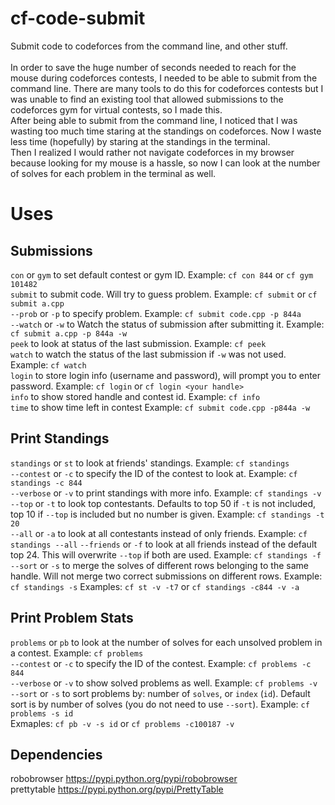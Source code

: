 # cf-code-submit
Submit code to codeforces from the command line, and other stuff. <br />
<br />
In order to save the huge number of seconds needed to reach for the mouse during codeforces contests, I needed to be able to submit from the command line. There are many tools to do this for codeforces contests but I was unable to find an existing tool that allowed submissions to the codeforces gym for virtual contests, so I made this. <br />
After being able to submit from the command line, I noticed that I was wasting too much time staring at the standings on codeforces. Now I waste less time (hopefully) by staring at the standings in the terminal. <br />
Then I realized I would rather not navigate codeforces in my browser because looking for my mouse is a hassle, so now I can look at the number of solves for each problem in the terminal as well. <br />

# Uses
## Submissions
`con` or `gym` to set default contest or gym ID. Example: `cf con 844` or `cf gym 101482` <br />
`submit` to submit code. Will try to guess problem. Example: `cf submit` or `cf submit a.cpp` <br />
`--prob` or `-p` to specify problem. Example: `cf submit code.cpp -p 844a` <br />
`--watch` or `-w` to Watch the status of submission after submitting it. Example: `cf submit a.cpp -p 844a -w` <br />
`peek` to look at status of the last submission. Example: `cf peek` <br />
`watch` to watch the status of the last submission if `-w` was not used. Example: `cf watch` <br />
`login` to store login info (username and password), will prompt you to enter password. Example: `cf login` or `cf login <your handle>` <br />
`info` to show stored handle and contest id. Example: `cf info` <br />
`time` to show time left in contest
Example: `cf submit code.cpp -p844a -w` <br />
## Print Standings
`standings` or `st` to look at friends' standings. Example: `cf standings` <br />
`--contest` or `-c` to specify the ID of the contest to look at. Example: `cf standings -c 844` <br />
`--verbose` or `-v` to print standings with more info. Example: `cf standings -v` <br />
`--top` or `-t` to look top contestants. Defaults to top 50 if `-t` is not included, top 10 if `--top` is included but no number is given. Example: `cf standings -t 20` <br />
`--all` or `-a` to look at all contestants instead of only friends. Example: `cf standings --all`
`--friends` or `-f` to look at all friends instead of the default top 24. This will overwrite `--top` if both are used. Example: `cf standings -f`
`--sort` or `-s` to merge the solves of different rows belonging to the same handle. Will not merge two correct submissions on different rows. Example: `cf standings -s`
Examples: `cf st -v -t7` or `cf standings -c844 -v -a` <br />
## Print Problem Stats
`problems` or `pb` to look at the number of solves for each unsolved problem in a contest. Example: `cf problems` <br />
`--contest` or `-c` to specify the ID of the contest. Example: `cf problems -c 844` <br />
`--verbose` or `-v` to show solved problems as well. Example: `cf problems -v` <br />
`--sort` or `-s` to sort problems by: number of `solves`, or `index` (`id`). Default sort is by number of solves (you do not need to use `--sort`). Example: `cf problems -s id` <br />
Exmaples: `cf pb -v -s id` or `cf problems -c100187 -v` <br />

## Dependencies
robobrowser https://pypi.python.org/pypi/robobrowser <br />
prettytable https://pypi.python.org/pypi/PrettyTable <br />
